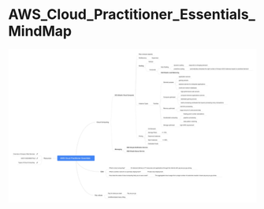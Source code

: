 # AWS_Cloud_Practitioner_Essentials_MindMap


![Screenshot](https://raw.githubusercontent.com/jcarlos78/AWS_Cloud_Practitioner_Essentials_MindMap/main/AWS%20Cloud%20Practitioner%20Essentials.jpg)
